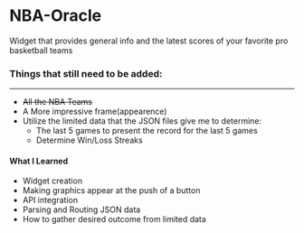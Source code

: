 # NBA-Oracle
Widget that provides general info and the latest scores of your favorite pro basketball teams

### Things that still need to be added:
----------------------------------------
* ~~All the NBA Teams~~
* A More impressive frame(appearence)
* Utilize the limited data that the JSON files give me to determine:
  * The last 5 games to present the record for the last 5 games
  * Determine Win/Loss Streaks

#### What I Learned
- Widget creation
- Making graphics appear at the push of a button
- API integration
- Parsing and Routing JSON data
- How to gather desired outcome from limited data

